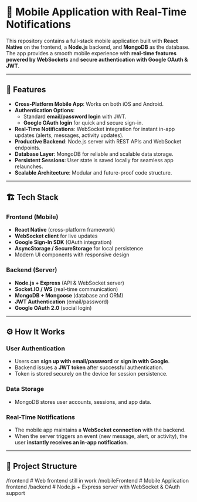 # 📱 Mobile Application with Real-Time Notifications

This repository contains a full-stack mobile application built with **React Native** on the frontend, a **Node.js** backend, and **MongoDB** as the database. The app provides a smooth mobile experience with **real-time features powered by WebSockets** and **secure authentication with Google OAuth & JWT**.

---

## 🚀 Features

- **Cross-Platform Mobile App**: Works on both iOS and Android.  
- **Authentication Options**:  
  - Standard **email/password login** with JWT.  
  - **Google OAuth login** for quick and secure sign-in.  
- **Real-Time Notifications**: WebSocket integration for instant in-app updates (alerts, messages, activity updates).  
- **Productive Backend**: Node.js server with REST APIs and WebSocket endpoints.  
- **Database Layer**: MongoDB for reliable and scalable data storage.  
- **Persistent Sessions**: User state is saved locally for seamless app relaunches.  
- **Scalable Architecture**: Modular and future-proof code structure.  

---

## 🏗️ Tech Stack

### Frontend (Mobile)
- **React Native** (cross-platform framework)  
- **WebSocket client** for live updates  
- **Google Sign-In SDK** (OAuth integration)  
- **AsyncStorage / SecureStorage** for local persistence  
- Modern UI components with responsive design  

### Backend (Server)
- **Node.js + Express** (API & WebSocket server)  
- **Socket.IO / WS** (real-time communication)  
- **MongoDB + Mongoose** (database and ORM)  
- **JWT Authentication** (email/password)  
- **Google OAuth 2.0** (social login)  

---

## ⚙️ How It Works

### User Authentication
- Users can **sign up with email/password** or **sign in with Google**.  
- Backend issues a **JWT token** after successful authentication.  
- Token is stored securely on the device for session persistence.  

### Data Storage
- MongoDB stores user accounts, sessions, and app data.  

### Real-Time Notifications
- The mobile app maintains a **WebSocket connection** with the backend.  
- When the server triggers an event (new message, alert, or activity), the user **instantly receives an in-app notification**.  

---

## 📂 Project Structure

/frontend # Web frontend still in work
/mobileFrontend # Mobile Application frontend 
/backend # Node.js + Express server with WebSocket & OAuth support
